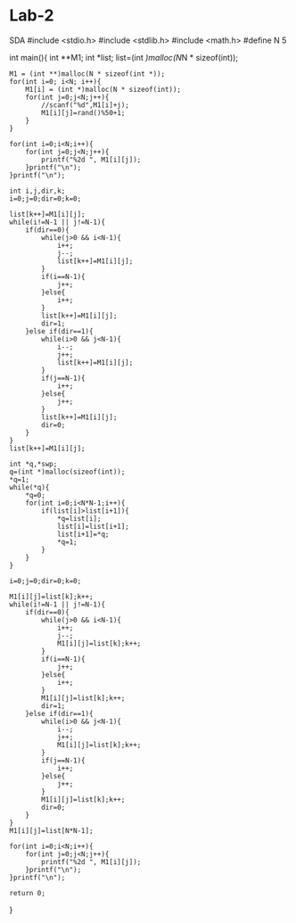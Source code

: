 # Lab-2
SDA
#include <stdio.h>
#include <stdlib.h>
#include <math.h>
#define N 5

int main(){
    int **M1;
    int *list;
    list=(int *)malloc(N*N * sizeof(int));

    M1 = (int **)malloc(N * sizeof(int *));
    for(int i=0; i<N; i++){
        M1[i] = (int *)malloc(N * sizeof(int));
        for(int j=0;j<N;j++){
            //scanf("%d",M1[i]+j);
            M1[i][j]=rand()%50+1;
        }
    }

    for(int i=0;i<N;i++){
        for(int j=0;j<N;j++){
            printf("%2d ", M1[i][j]);
        }printf("\n");
    }printf("\n");

    int i,j,dir,k;
    i=0;j=0;dir=0;k=0;

    list[k++]=M1[i][j];
    while(i!=N-1 || j!=N-1){
        if(dir==0){
            while(j>0 && i<N-1){
                i++;
                j--;
                list[k++]=M1[i][j];
            }
            if(i==N-1){
                j++;
            }else{
                i++;
            }
            list[k++]=M1[i][j];
            dir=1;
        }else if(dir==1){
            while(i>0 && j<N-1){
                i--;
                j++;
                list[k++]=M1[i][j];
            }
            if(j==N-1){
                i++;
            }else{
                j++;
            }
            list[k++]=M1[i][j];
            dir=0;
        }
    }
    list[k++]=M1[i][j];

    int *q,*swp;
    q=(int *)malloc(sizeof(int));
    *q=1;
    while(*q){
        *q=0;
        for(int i=0;i<N*N-1;i++){
            if(list[i]>list[i+1]){
                *q=list[i];
                list[i]=list[i+1];
                list[i+1]=*q;
                *q=1;
            }
        }
    }

    i=0;j=0;dir=0;k=0;

    M1[i][j]=list[k];k++;
    while(i!=N-1 || j!=N-1){
        if(dir==0){
            while(j>0 && i<N-1){
                i++;
                j--;
                M1[i][j]=list[k];k++;
            }
            if(i==N-1){
                j++;
            }else{
                i++;
            }
            M1[i][j]=list[k];k++;
            dir=1;
        }else if(dir==1){
            while(i>0 && j<N-1){
                i--;
                j++;
                M1[i][j]=list[k];k++;
            }
            if(j==N-1){
                i++;
            }else{
                j++;
            }
            M1[i][j]=list[k];k++;
            dir=0;
        }
    }
    M1[i][j]=list[N*N-1];

    for(int i=0;i<N;i++){
        for(int j=0;j<N;j++){
            printf("%2d ", M1[i][j]);
        }printf("\n");
    }printf("\n");

    return 0;
}
